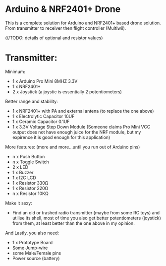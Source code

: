 # Arduino & NRF2401+ Drone
This is a complete solution for Arduino and NRF2401+ based drone solution. From transmitter to receiver then flight controller (Multiwii).

(//TODO: details of optional and resistor values)
# Transmitter: 

Minimum:
 - 1 x Arduino Pro Mini 8MHZ 3.3V
 - 1 x NRF2401+
 - 2 x Joystick (a joystic is essentially 2 potentiometers)

Better range and stability:
 - 1 x NRF2401+ with PA and external antena (to replace the one above)
 - 1 x Electrolytic Capacitor 10UF
 - 1 x Ceramic Capacitor 0.1UF
 - 1 x 3.3V Voltage Step Down Module (Someone claims Pro Mini VCC output does not have enough juice for the NRF module, but my expirence it is good enough for this application)

More features: (more and more...until you run out of Arduino pins)
 - n x Push Button
 - n x Toggle Switch
 - 2 x LED
 - 1 x Buzzer
 - 1 x I2C LCD
 - 1 x Resistor 330Ω
 - 1 x Resistor 220Ω
 - n x Resistor 10KΩ

Make it sexy:
 - Find an old or trashed radio transmitter (maybe from some RC toys) and utilise its shell, most of time you also get better potentiometers (joystick) from them, at least better than the one above in my opinion.

And Lastly, you also need:
 - 1 x Prototype Board
 - Some Jump-wire
 - some Male/Female pins
 - Power source (battery)
 
